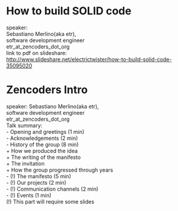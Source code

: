 # How to build SOLID code  
speaker:   
    Sebastiano Merlino(aka etr),   
    software development engineer  
    etr_at_zencoders_dot_org  
link to pdf on slideshare:  
    http://www.slideshare.net/electrictwister/how-to-build-solid-code-35095020  

# Zencoders Intro
speaker:
    Sebastiano Merlino(aka etr),  
    software development engineer  
    etr_at_zencoders_dot_org  
Talk summary:  
    - Opening and greetings (1 min)  
    - Acknowledgements (2 min)  
    - History of the group (8 min)  
      + How we produced the idea  
      + The writing of the manifesto  
      + The invitation  
      + How the group progressed through years  
    - (!) The manifesto (5 min)  
    - (!) Our projects (2 min)  
    - (!) Communication channels (2 min)  
    - (!) Events (1 min)  
(!) This part will require some slides
